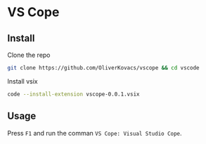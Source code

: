 # VS Cope

## Install
Clone the repo
```bash
git clone https://github.com/OliverKovacs/vscope && cd vscode
```
Install vsix
```bash
code --install-extension vscope-0.0.1.vsix
```

## Usage
Press `F1` and run the comman `VS Cope: Visual Studio Cope`.
